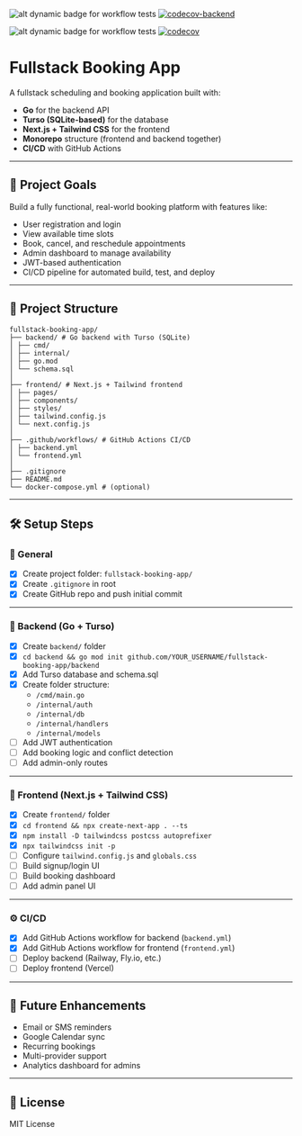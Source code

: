![alt dynamic badge for workflow tests](https://github.com/WarrenPaschetto/fullstack-booking-app/actions/workflows/backend.yml/badge.svg?branch=main)
[![codecov-backend](https://codecov.io/gh/WarrenPaschetto/fullstack-booking-app/branch/main/graph/badge.svg?flag=backend)](https://codecov.io/gh/WarrenPaschetto/fullstack-booking-app)

![alt dynamic badge for workflow tests](https://github.com/WarrenPaschetto/fullstack-booking-app/actions/workflows/frontend.yml/badge.svg?branch=main)
[![codecov](https://codecov.io/gh/WarrenPaschetto/fullstack-booking-app/branch/main/graph/badge.svg)](https://codecov.io/gh/WarrenPaschetto/fullstack-booking-app)


# Fullstack Booking App

A fullstack scheduling and booking application built with:

- **Go** for the backend API
- **Turso (SQLite-based)** for the database
- **Next.js + Tailwind CSS** for the frontend
- **Monorepo** structure (frontend and backend together)
- **CI/CD** with GitHub Actions

---

## 🧠 Project Goals

Build a fully functional, real-world booking platform with features like:

- User registration and login
- View available time slots
- Book, cancel, and reschedule appointments
- Admin dashboard to manage availability
- JWT-based authentication
- CI/CD pipeline for automated build, test, and deploy

---

## 📁 Project Structure

```
fullstack-booking-app/
├── backend/ # Go backend with Turso (SQLite)
│ ├── cmd/
│ ├── internal/
│ ├── go.mod
│ └── schema.sql
│
├── frontend/ # Next.js + Tailwind frontend
│ ├── pages/
│ ├── components/
│ ├── styles/
│ ├── tailwind.config.js
│ └── next.config.js
│
├── .github/workflows/ # GitHub Actions CI/CD
│ ├── backend.yml
│ └── frontend.yml
│
├── .gitignore
├── README.md
└── docker-compose.yml # (optional)
```

---

## 🛠️ Setup Steps

### 🔁 General

- [x] Create project folder: `fullstack-booking-app/`
- [x] Create `.gitignore` in root
- [x] Create GitHub repo and push initial commit

---

### 🧱 Backend (Go + Turso)

- [x] Create `backend/` folder
- [x] `cd backend && go mod init github.com/YOUR_USERNAME/fullstack-booking-app/backend`
- [x] Add Turso database and schema.sql
- [x] Create folder structure:
  - `/cmd/main.go`
  - `/internal/auth`
  - `/internal/db`
  - `/internal/handlers`
  - `/internal/models`
- [ ] Add JWT authentication
- [ ] Add booking logic and conflict detection
- [ ] Add admin-only routes

---

### 💅 Frontend (Next.js + Tailwind CSS)

- [x] Create `frontend/` folder
- [x] `cd frontend && npx create-next-app . --ts`
- [x] `npm install -D tailwindcss postcss autoprefixer`
- [x] `npx tailwindcss init -p`
- [ ] Configure `tailwind.config.js` and `globals.css`
- [ ] Build signup/login UI
- [ ] Build booking dashboard
- [ ] Add admin panel UI

---

### ⚙️ CI/CD

- [x] Add GitHub Actions workflow for backend (`backend.yml`)
- [x] Add GitHub Actions workflow for frontend (`frontend.yml`)
- [ ] Deploy backend (Railway, Fly.io, etc.)
- [ ] Deploy frontend (Vercel)

---

## 🚀 Future Enhancements

- Email or SMS reminders
- Google Calendar sync
- Recurring bookings
- Multi-provider support
- Analytics dashboard for admins

---

## 📜 License

MIT License
